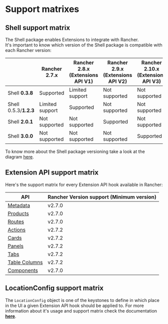 # Support matrixes

## Shell support matrix

The Shell package enables Extensions to integrate with Rancher.  
It's important to know which version of the Shell package is compatible with each Rancher version:

| | Rancher 2.7.x | Rancher 2.8.x <br/> (Extensions API V1) | Rancher 2.9.x <br/> (Extensions API V2) | Rancher 2.10.x <br/> (Extensions API V3) |
|---|---|---|---|---|
|Shell **0.3.8**|Supported|Limited support|Not supported|Not supported|
|Shell 0.5.3/**1.2.3**|Limited support|Supported|Not supported|Not supported|
|Shell **2.0.1**|Not supported|Not supported|Supported|Not supported|
|Shell **3.0.0**|Not supported|Not supported|Not supported|Supported|

To know more about the Shell package versioning take a look at the diagram [here](./rancher-2.9-support).

## Extension API support matrix

Here's the support matrix for every Extension API hook available in Rancher:

| API | Rancher Version support (Minimum version)|
| --- | --- |
| [Metadata](./api/metadata) | v2.7.0 |
| [Products](./api/nav/products) | v2.7.0 |
| [Routes](./api/nav/routing) | v2.7.0 |
| [Actions](./api/actions) | v2.7.2 |
| [Cards](./api/cards) | v2.7.2 |
| [Panels](./api/panels) | v2.7.2 |
| [Tabs](./api/tabs) | v2.7.2 |
| [Table Columns](./api/table-columns) | v2.7.2 |
| [Components](./api/components) | v2.7.0 |


## LocationConfig support matrix

The `LocationConfig` object is one of the keystones to define in which place in the UI a given Extension API hook should be applied to. For more information about it's usage and support matrix check the documentation **[here](./api/common#locationconfig)**.